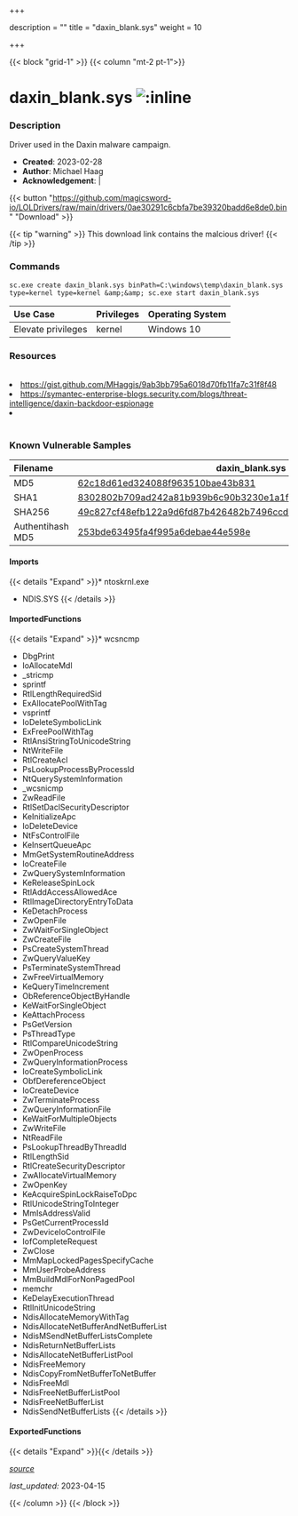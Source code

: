 +++

description = ""
title = "daxin_blank.sys"
weight = 10

+++


{{< block "grid-1" >}}
{{< column "mt-2 pt-1">}}


# daxin_blank.sys ![:inline](/images/twitter_verified.png) 


### Description

Driver used in the Daxin malware campaign.

- **Created**: 2023-02-28
- **Author**: Michael Haag
- **Acknowledgement**:  | [](https://twitter.com/)


{{< button "https://github.com/magicsword-io/LOLDrivers/raw/main/drivers/0ae30291c6cbfa7be39320badd6e8de0.bin" "Download" >}}

{{< tip "warning" >}}
This download link contains the malcious driver!
{{< /tip >}}

### Commands

```
sc.exe create daxin_blank.sys binPath=C:\windows\temp\daxin_blank.sys     type=kernel type=kernel &amp;&amp; sc.exe start daxin_blank.sys
```

| Use Case | Privileges | Operating System | 
|:---- | ---- | ---- |
| Elevate privileges | kernel | Windows 10 |

### Resources
<br>
<li><a href="https://gist.github.com/MHaggis/9ab3bb795a6018d70fb11fa7c31f8f48">https://gist.github.com/MHaggis/9ab3bb795a6018d70fb11fa7c31f8f48</a></li>
<li><a href="https://symantec-enterprise-blogs.security.com/blogs/threat-intelligence/daxin-backdoor-espionage">https://symantec-enterprise-blogs.security.com/blogs/threat-intelligence/daxin-backdoor-espionage</a></li>
<li><a href=""></a></li>
<br>

### Known Vulnerable Samples

| Filename | daxin_blank.sys |
|:---- | ---- | 
| MD5 | <a href="https://www.virustotal.com/gui/file/62c18d61ed324088f963510bae43b831">62c18d61ed324088f963510bae43b831</a> |
| SHA1 | <a href="https://www.virustotal.com/gui/file/8302802b709ad242a81b939b6c90b3230e1a1f1e">8302802b709ad242a81b939b6c90b3230e1a1f1e</a> |
| SHA256 | <a href="https://www.virustotal.com/gui/file/49c827cf48efb122a9d6fd87b426482b7496ccd4a2dbca31ebbf6b2b80c98530">49c827cf48efb122a9d6fd87b426482b7496ccd4a2dbca31ebbf6b2b80c98530</a> |
| Authentihash MD5 | <a href="https://www.virustotal.com/gui/search/authentihash%253bde63495fa4f995a6debae44e598e">253bde63495fa4f995a6debae44e598e</a> || Authentihash SHA1 | <a href="https://www.virustotal.com/gui/search/authentihash%57391d4c4e30f91e3e780d5242fd98a178ec67ac">57391d4c4e30f91e3e780d5242fd98a178ec67ac</a> || Authentihash SHA256 | <a href="https://www.virustotal.com/gui/search/authentihash%a000d211840cb8fbcbf95c334b1d04eadb45ba03b0413c96472e47e9e22413ff">a000d211840cb8fbcbf95c334b1d04eadb45ba03b0413c96472e47e9e22413ff</a> || Publisher | Anhua Xinda (Beijing) Technology Co., Ltd. || Signature | S, i, g, n, e, d   || Date | 7:07 AM 1/23/2013 |
#### Imports
{{< details "Expand" >}}* ntoskrnl.exe
* NDIS.SYS
{{< /details >}}
#### ImportedFunctions
{{< details "Expand" >}}* wcsncmp
* DbgPrint
* IoAllocateMdl
* _stricmp
* sprintf
* RtlLengthRequiredSid
* ExAllocatePoolWithTag
* vsprintf
* IoDeleteSymbolicLink
* ExFreePoolWithTag
* RtlAnsiStringToUnicodeString
* NtWriteFile
* RtlCreateAcl
* PsLookupProcessByProcessId
* NtQuerySystemInformation
* _wcsnicmp
* ZwReadFile
* RtlSetDaclSecurityDescriptor
* KeInitializeApc
* IoDeleteDevice
* NtFsControlFile
* KeInsertQueueApc
* MmGetSystemRoutineAddress
* IoCreateFile
* ZwQuerySystemInformation
* KeReleaseSpinLock
* RtlAddAccessAllowedAce
* RtlImageDirectoryEntryToData
* KeDetachProcess
* ZwOpenFile
* ZwWaitForSingleObject
* ZwCreateFile
* PsCreateSystemThread
* ZwQueryValueKey
* PsTerminateSystemThread
* ZwFreeVirtualMemory
* KeQueryTimeIncrement
* ObReferenceObjectByHandle
* KeWaitForSingleObject
* KeAttachProcess
* PsGetVersion
* PsThreadType
* RtlCompareUnicodeString
* ZwOpenProcess
* ZwQueryInformationProcess
* IoCreateSymbolicLink
* ObfDereferenceObject
* IoCreateDevice
* ZwTerminateProcess
* ZwQueryInformationFile
* KeWaitForMultipleObjects
* ZwWriteFile
* NtReadFile
* PsLookupThreadByThreadId
* RtlLengthSid
* RtlCreateSecurityDescriptor
* ZwAllocateVirtualMemory
* ZwOpenKey
* KeAcquireSpinLockRaiseToDpc
* RtlUnicodeStringToInteger
* MmIsAddressValid
* PsGetCurrentProcessId
* ZwDeviceIoControlFile
* IofCompleteRequest
* ZwClose
* MmMapLockedPagesSpecifyCache
* MmUserProbeAddress
* MmBuildMdlForNonPagedPool
* memchr
* KeDelayExecutionThread
* RtlInitUnicodeString
* NdisAllocateMemoryWithTag
* NdisAllocateNetBufferAndNetBufferList
* NdisMSendNetBufferListsComplete
* NdisReturnNetBufferLists
* NdisAllocateNetBufferListPool
* NdisFreeMemory
* NdisCopyFromNetBufferToNetBuffer
* NdisFreeMdl
* NdisFreeNetBufferListPool
* NdisFreeNetBufferList
* NdisSendNetBufferLists
{{< /details >}}
#### ExportedFunctions
{{< details "Expand" >}}{{< /details >}}



[*source*](https://github.com/magicsword-io/LOLDrivers/tree/main/yaml/daxin_blank.yaml)

*last_updated:* 2023-04-15








{{< /column >}}
{{< /block >}}
